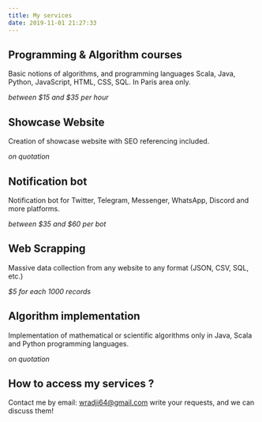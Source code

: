 ```yaml
---
title: My services
date: 2019-11-01 21:27:33
---
```

## Programming & Algorithm courses

Basic notions of algorithms, and programming languages Scala, Java, Python, JavaScript, HTML, CSS, SQL. In Paris area only. 

*between \$15 and $35 per hour*

## Showcase Website

Creation of showcase website with SEO referencing included.

*on quotation*

## Notification bot

Notification bot for Twitter, Telegram, Messenger, WhatsApp, Discord and more platforms.

*between \$35 and $60 per bot*

## Web Scrapping

Massive data collection from any website to any format (JSON, CSV, SQL, etc.)

*$5 for each 1000 records*

## Algorithm implementation

Implementation of mathematical or scientific algorithms only in Java, Scala and Python programming languages.

*on quotation*

## How to access my services ?

Contact me by email: wradji64@gmail.com write your requests, and we can discuss them!

